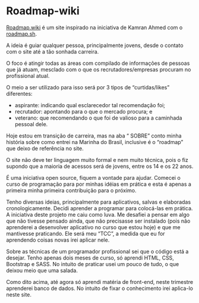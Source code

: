 # Roadmap-wiki

[Roadmap.wiki](http://Roadmap.wiki) é um site inspirado na iniciativa de Kamran Ahmed com o [roadmap.sh](http://roadmap.sh).

A ideia é guiar qualquer pessoa, principalmente jovens, desde o contato com o site até a tão sonhada carreira.

O foco é atingir todas as áreas com compilado de informações de pessoas que já atuam, mesclado com o que os recrutadores/empresas procuram no profissional atual.

O meio a ser utilizado para isso será por 3 tipos de “curtidas/likes” diferentes: 

- aspirante: indicando qual esclarecedor  tal recomendação foi;
- recrutador: apontando para o que o mercado procura; e
- veterano: que recomendando o que foi de valioso para a caminhada pessoal dele.

Hoje estou em transição de carreira, mas na aba “ SOBRE” conto minha história sobre como entrei na Marinha do Brasil, inclusive é o “roadmap” que deixo de referência no site.

O site não deve ter linguagem muito formal e nem muito técnica, pois o fiz supondo que a maioria de acessos será de jovens, entre os 14 e os 22 anos.

É uma iniciativa open source, fiquem a vontade para ajudar.  Comecei o curso de programação para por minhas idéias em prática e esta é apenas a primeira minha primeira contribuição para o próximo. 

Tenho diversas ideias, principalmente para aplicativos, salvas e elaboradas cronologicamente. Decidi aprender a programar para colocá-las em prática. A iniciativa deste projeto me caiu como luva. Me desafiei a pensar em algo que não tivesse pensado ainda, que não precisasse ser instalado (pois não aprenderei a desenvolver aplicativo no curso que estou hoje) e que me mantivesse praticando. Ele será meu “TCC”, a medida que eu for aprendendo coisas novas irei aplicar nele.

Sobre as técnicas de um programador profissional sei que o código está a desejar. Tenho apenas dois meses de curso, só aprendi HTML, CSS, Bootstrap e SASS. No intuito de praticar  usei um pouco de tudo, o que deixou meio que uma salada.

Como dito acima,  até agora só aprendi matéria de front-end, neste  trimestre aprenderei  banco de dados. No intuito de fixar o conhecimento irei aplica-lo neste site.
